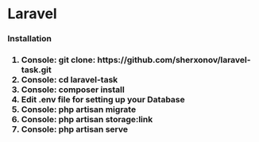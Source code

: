 # Laravel

<h3>Installation<h3>
<ol>
    <li>Console: git clone: https://github.com/sherxonov/laravel-task.git</li>
    <li>Console: cd laravel-task</li>
    <li>Console: composer install</li>
    <li>Edit .env file for setting up your Database</li>
    <li>Console: php artisan migrate</li>
    <li>Console: php artisan storage:link</li>
    <li>Console: php artisan serve</li>
</ol>
